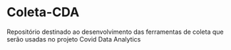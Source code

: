 # Coleta-CDA
Repositório destinado ao desenvolvimento das ferramentas de coleta que serão usadas no projeto Covid Data Analytics
